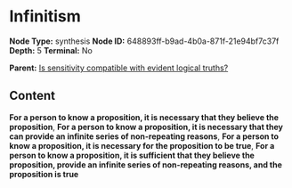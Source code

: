 # Infinitism

**Node Type:** synthesis
**Node ID:** 648893ff-b9ad-4b0a-871f-21e94bf7c37f
**Depth:** 5
**Terminal:** No

**Parent:** [Is sensitivity compatible with evident logical truths?](is-sensitivity-compatible-with-evident-logical-truths-antithesis-d616c598-cf53-4014-b0c7-ed40994f25dc.md)

## Content

**For a person to know a proposition, it is necessary that they believe the proposition**, **For a person to know a proposition, it is necessary that they can provide an infinite series of non-repeating reasons**, **For a person to know a proposition, it is necessary for the proposition to be true**, **For a person to know a proposition, it is sufficient that they believe the proposition, provide an infinite series of non-repeating reasons, and the proposition is true**
